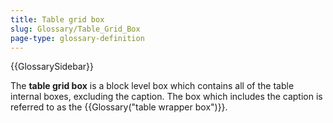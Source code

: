 ```yaml
---
title: Table grid box
slug: Glossary/Table_Grid_Box
page-type: glossary-definition
---
```


{{GlossarySidebar}}

The **table grid box** is a block level box which contains all of the table internal boxes, excluding the caption. The box which includes the caption is referred to as the {{Glossary("table wrapper box")}}.
